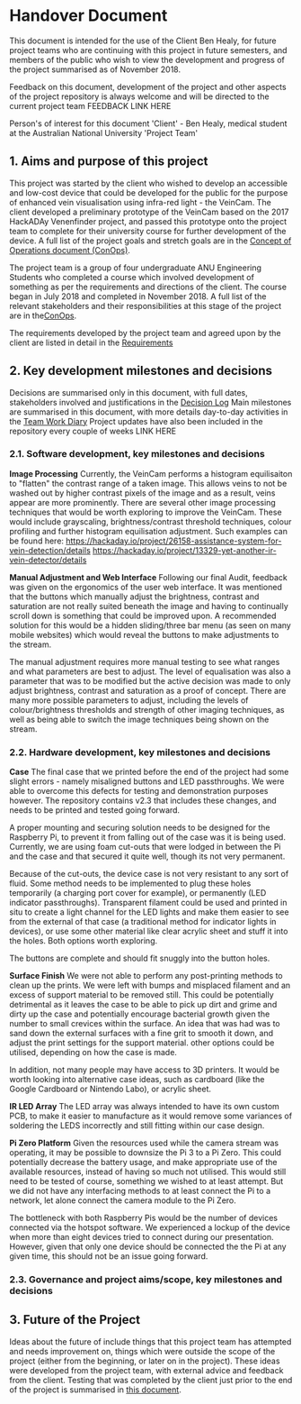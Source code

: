# Handover Document

This document is intended for the use of the Client Ben Healy, for future project teams who are continuing with this project in future semesters, and members of the public who wish to view the development and progress of the project summarised as of November 2018.

Feedback on this document, development of the project and other aspects of the project repository is always welcome and will be directed to the current project team FEEDBACK LINK HERE


Person's of interest for this document
'Client' - Ben Healy, medical student at the Australian National University
'Project Team'

## 1. Aims and purpose of this project
This project was started by the client who wished to develop an accessible and low-cost device that could be developed for the public for the purpose of enhanced vein visualisation using infra-red light - the VeinCam.
The client developed a preliminary prototype of the VeinCam based on the 2017 HackADAy Venenfinder project, and passed this prototype onto the project team to complete for their university course for further development of the device.
A full list of the project goals and stretch goals are in the [Concept of Operations document (ConOps)](/docs/CONOPS.md).

The project team is a group of four undergraduate ANU Engineering Students who completed a course which involved development of something as per the requirements and directions of the client. The course began in July 2018 and completed in November 2018.
A full list of the relevant stakeholders and their responsibilities at this stage of the project are
in the[ConOps](/docs/CONOPS.md).

The requirements developed by the project team and agreed upon by the client are listed in detail in the [Requirements](/docs/REQUIREMENTS.md)



## 2. Key development milestones and decisions
Decisions are summarised only in this document, with full dates, stakeholders involved and justifications in the [Decision Log](/docs/Decision-Log.md)
Main milestones are summarised in this document, with more details day-to-day activities in the [Team Work Diary](/docs/Team-Work-Diary.md)
Project updates have also been included in the repository every couple of weeks LINK HERE


### 2.1. Software development, key milestones and decisions
**Image Processing**
Currently, the VeinCam performs a histogram equilisaiton to "flatten" the contrast range of a taken image. This allows veins to not be washed out by higher contrast pixels of the image and as a result, veins appear are more prominently. There are several other image processing techniques that would be worth exploring to improve the VeinCam. These would include grayscaling, brightness/contrast threshold techniques, colour profiling and further histogram equilisation adjustment. Such examples can be found here:
https://hackaday.io/project/26158-assistance-system-for-vein-detection/details
https://hackaday.io/project/13329-yet-another-ir-vein-detector/details

**Manual Adjustment and Web Interface**
Following our final Audit, feedback was given on the ergonomics of the user web interface. It was mentioned that the buttons which manually adjust the brightness, contrast and saturation are not really suited beneath the image and having to continually scroll down is something that could be improved upon. A recommended solution for this would be a hidden sliding/three bar menu (as seen on many mobile websites) which would reveal the buttons to make adjustments to the stream.

The manual adjustment requires more manual testing to see what ranges and what parameters are best to adjust. The level of equalisation was also a parameter that was to be modified but the active decision was made to only adjust brightness, contrast and saturation as a proof of concept. There are many more possible parameters to adjust, including the levels of colour/brightness thresholds and strength of other imaging techniques, as well as being able to switch the image techniques being shown on the stream. 


### 2.2. Hardware development, key milestones and decisions
**Case**
The final case that we printed before the end of the project had some slight errors - namely misaligned buttons and LED passthroughs. We were able to overcome this defects for testing and demonstration purposes however. The repository contains v2.3 that includes these changes, and needs to be printed and tested going forward.

A proper mounting and securing solution needs to be designed for the Raspberry Pi, to prevent it from falling out of the case was it is being used. Currently, we are using foam cut-outs that were lodged in between the Pi and the case and that secured it quite well, though its not very permanent.

Because of the cut-outs, the device case is not very resistant to any sort of fluid. Some method needs to be implemented to plug these holes temporarily (a charging port cover for example), or permanently (LED indicator passthroughs). Transparent filament could be used and printed in situ to create a light channel for the LED lights and make them easier to see from the external of that case (a traditional method for indicator lights in devices), or use some other material like clear acrylic sheet and stuff it into the holes. Both options worth exploring.

The buttons are complete and should fit snuggly into the button holes.

**Surface Finish**
We were not able to perform any post-printing methods to clean up the prints. We were left with bumps and misplaced filament and an excess of support material to be removed still. This could be potentially detrimental as it leaves the case to be able to pick up dirt and grime and dirty up the case and potentially encourage bacterial growth given the number to small crevices within the surface. An idea that was had was to sand down the external surfaces with a fine grit to smooth it down, and adjust the print settings for the support material. other options could be utilised, depending on how the case is made.

In addition, not many people may have access to 3D printers. It would be worth looking into alternative case ideas, such as cardboard (like the Google Cardboard or Nintendo Labo), or acrylic sheet.

**IR LED Array**
The LED array was always intended to have its own custom PCB, to make it easier to manufacture as it would remove some variances of soldering the LEDS incorrectly and still fitting within our case design.

**Pi Zero Platform**
Given the resources used while the camera stream was operating, it may be possible to downsize the Pi 3 to a Pi Zero. This could potentially decrease the battery usage, and make appropriate use of the available resources, instead of having so much not utilised. This would still need to be tested of course, something we wished to at least attempt. But we did not have any interfacing methods to at least connect the Pi to a network, let alone connect the camera module to the Pi Zero.

The bottleneck with both Raspberry Pis would be the number of devices connected via the hotspot software. We experienced a lockup of the device when more than eight devices tried to connect during our presentation. However, given that only one device should be connected the the Pi at any given time, this should not be an issue going forward.

### 2.3. Governance and project aims/scope, key milestones and decisions


## 3. Future of the Project
Ideas about the future of include things that this project team has attempted and needs improvement on, things which were
outside the scope of the project (either from the beginning, or later on in the project).
These ideas were developed from the project team, with external advice and feedback from the client.
Testing that was completed by the client just prior to the end of the project is summarised in [this document](/Resources/Client-Feedback-VeinCam-Testing.md).
